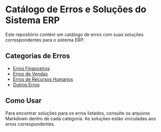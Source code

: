 # Catálogo de Erros e Soluções do Sistema ERP

Este repositório contém um catálogo de erros com suas soluções correspondentes para o sistema ERP.

## Categorias de Erros

- [Erros Financeiros](Financeiro/Erros_Financeiros)
- [Erros de Vendas](Vendas/Erros_de_Vendas.md)
- [Erros de Recursos Humanos](Recursos_Humanos/Erros_de_RH.md)
- [Outros Erros](Outros/Outros_Erros.md)

## Como Usar

Para encontrar soluções para os erros listados, consulte os arquivos Markdown dentro de cada categoria. As soluções estão vinculadas aos erros correspondentes.

